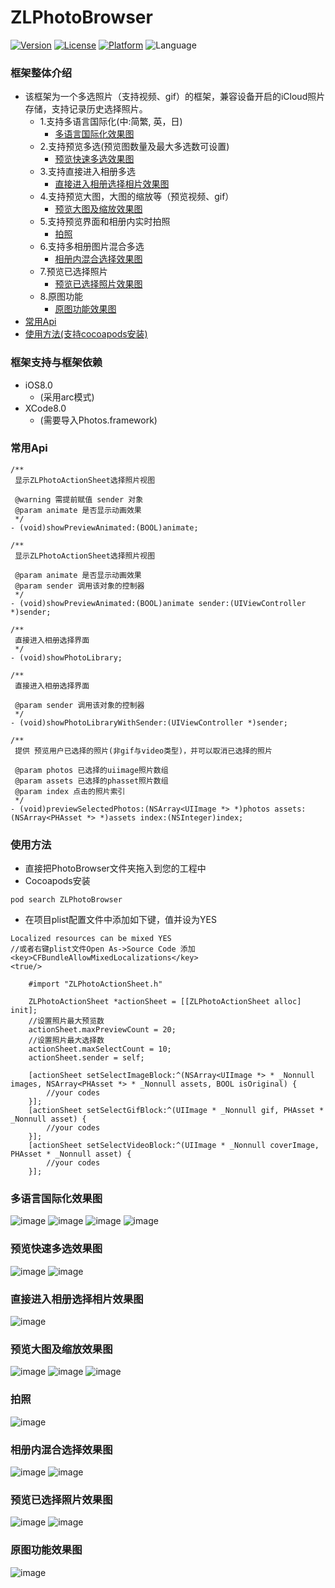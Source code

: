 # ZLPhotoBrowser
[![Version](https://img.shields.io/cocoapods/v/ZLPhotoBrowser.svg?style=flat)](http://cocoadocs.org/docsets/ZLPhotoBrowser)
[![License](https://img.shields.io/cocoapods/l/ZLPhotoBrowser.svg?style=flat)](http://cocoadocs.org/docsets/ZLPhotoBrowser)
[![Platform](https://img.shields.io/cocoapods/p/ZLPhotoBrowser.svg?style=flat)](http://cocoadocs.org/docsets/ZLPhotoBrowser)
![Language](https://img.shields.io/badge/Language-%20Objective%20C%20-blue.svg)

### 框架整体介绍
* 该框架为一个多选照片（支持视频、gif）的框架，兼容设备开启的iCloud照片存储，支持记录历史选择照片。
  * 1.支持多语言国际化(中:简繁, 英，日)
    * [多语言国际化效果图](#多语言国际化效果图)
  * 2.支持预览多选(预览图数量及最大多选数可设置)
    * [预览快速多选效果图](#预览快速多选效果图)
  * 3.支持直接进入相册多选
    * [直接进入相册选择相片效果图](#直接进入相册选择相片效果图)
  * 4.支持预览大图，大图的缩放等（预览视频、gif）
    * [预览大图及缩放效果图](#预览大图及缩放效果图)
  * 5.支持预览界面和相册内实时拍照
    * [拍照](#拍照)
  * 6.支持多相册图片混合多选
    * [相册内混合选择效果图](#相册内混合选择效果图)
  * 7.预览已选择照片
    * [预览已选择照片效果图](#预览已选择照片效果图)
  * 8.原图功能
    * [原图功能效果图](#原图功能效果图)
* [常用Api](#常用Api)
* [使用方法(支持cocoapods安装)](#使用方法)

### 框架支持与框架依赖
* iOS8.0
  * (采用arc模式)
* XCode8.0
  * (需要导入Photos.framework)

### <a id="常用Api"></a>常用Api
```objc
/**
 显示ZLPhotoActionSheet选择照片视图
 
 @warning 需提前赋值 sender 对象
 @param animate 是否显示动画效果
 */
- (void)showPreviewAnimated:(BOOL)animate;

/**
 显示ZLPhotoActionSheet选择照片视图

 @param animate 是否显示动画效果
 @param sender 调用该对象的控制器
 */
- (void)showPreviewAnimated:(BOOL)animate sender:(UIViewController *)sender;

/**
 直接进入相册选择界面
 */
- (void)showPhotoLibrary;

/**
 直接进入相册选择界面
 
 @param sender 调用该对象的控制器
 */
- (void)showPhotoLibraryWithSender:(UIViewController *)sender;

/**
 提供 预览用户已选择的照片(非gif与video类型)，并可以取消已选择的照片

 @param photos 已选择的uiimage照片数组
 @param assets 已选择的phasset照片数组
 @param index 点击的照片索引
 */
- (void)previewSelectedPhotos:(NSArray<UIImage *> *)photos assets:(NSArray<PHAsset *> *)assets index:(NSInteger)index;

```

### <a id="使用方法"></a>使用方法
- 直接把PhotoBrowser文件夹拖入到您的工程中
- Cocoapods安装
```objc
pod search ZLPhotoBrowser
```
- 在项目plist配置文件中添加如下键，值并设为YES
```objc
Localized resources can be mixed YES
//或者右键plist文件Open As->Source Code 添加
<key>CFBundleAllowMixedLocalizations</key>
<true/>
```

```objc
    #import "ZLPhotoActionSheet.h"
    
    ZLPhotoActionSheet *actionSheet = [[ZLPhotoActionSheet alloc] init];
    //设置照片最大预览数
    actionSheet.maxPreviewCount = 20;
    //设置照片最大选择数
    actionSheet.maxSelectCount = 10;
    actionSheet.sender = self;
    
    [actionSheet setSelectImageBlock:^(NSArray<UIImage *> * _Nonnull images, NSArray<PHAsset *> * _Nonnull assets, BOOL isOriginal) {
        //your codes
    }];
    [actionSheet setSelectGifBlock:^(UIImage * _Nonnull gif, PHAsset * _Nonnull asset) {
        //your codes
    }];
    [actionSheet setSelectVideoBlock:^(UIImage * _Nonnull coverImage, PHAsset * _Nonnull asset) {
        //your codes
    }];
```

### <a id="多语言国际化效果图"></a> 多语言国际化效果图
![image](https://github.com/longitachi/ZLPhotoBrowser/blob/master/效果图/english.png)
![image](https://github.com/longitachi/ZLPhotoBrowser/blob/master/效果图/japan.png)
![image](https://github.com/longitachi/ZLPhotoBrowser/blob/master/效果图/zh-hans.png)
![image](https://github.com/longitachi/ZLPhotoBrowser/blob/master/效果图/zh-hant.png)

### <a id="预览快速多选效果图"></a> 预览快速多选效果图
![image](https://github.com/longitachi/ZLPhotoBrowser/blob/master/效果图/预览图快速选择.gif)
![image](https://github.com/longitachi/ZLPhotoBrowser/blob/master/效果图/预览大图快速选择.gif)

### <a id="直接进入相册选择相片效果图"></a> 直接进入相册选择相片效果图
![image](https://github.com/longitachi/ZLPhotoBrowser/blob/master/效果图/直接进入相册选择相片.gif)

### <a id="预览大图及缩放效果图"></a>预览大图及缩放效果图
![image](https://github.com/longitachi/ZLPhotoBrowser/blob/master/效果图/查看大图支持缩放.gif)
![image](https://github.com/longitachi/ZLPhotoBrowser/blob/master/效果图/预览选择gif.gif)
![image](https://github.com/longitachi/ZLPhotoBrowser/blob/master/效果图/预览选择视频.gif)

### <a id="拍照"></a>拍照
![image](https://github.com/longitachi/ZLPhotoBrowser/blob/master/效果图/相册内部拍照.gif)

### <a id="相册内混合选择效果图"></a>相册内混合选择效果图
![image](https://github.com/longitachi/ZLPhotoBrowser/blob/master/效果图/相册内混合选择.gif)
![image](https://github.com/longitachi/ZLPhotoBrowser/blob/master/效果图/不能同时选择照片和gif或video.gif)

### <a id="预览已选择照片效果图"></a>预览已选择照片效果图
![image](https://github.com/longitachi/ZLPhotoBrowser/blob/master/效果图/预览已选择照片.gif)
![image](https://github.com/longitachi/ZLPhotoBrowser/blob/master/效果图/预览确定选择的照片.gif)

### <a id="原图功能效果图"></a>原图功能效果图
![image](https://github.com/longitachi/ZLPhotoBrowser/blob/master/效果图/原图功能.gif)

